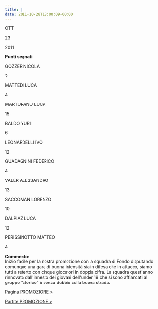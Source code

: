 ```yaml
---
title: |
date: 2011-10-28T18:00:09+00:00
---
```

OTT

23

2011

**Punti segnati**

GOZZER NICOLA

2

MATTEDI LUCA

4

MARTORANO LUCA

15

BALDO YURI

6

LEONARDELLI IVO

12

GUADAGNINI FEDERICO

4

VALER ALESSANDRO

13

SACCOMAN LORENZO

10

DALPIAZ LUCA

12

PERISSINOTTO MATTEO

4

**Commento:**  
Inizio facile per la nostra promozione con la squadra di Fondo disputando comunque una gara di buona intensità sia in difesa che in attacco, siamo tutti a referto con cinque giocatori in doppia cifra. La squadra quest'anno rinnovata dall'innesto dei giovani dell'under 19 che si sono affiancati al gruppo “storico” è senza dubbio sulla buona strada.

[Pagina PROMOZIONE >](http://www.basketgardolo.it/promozione)

[Partite PROMOZIONE >](http://www.basketgardolo.it/?tag=promozione&cat=11)